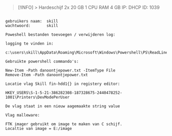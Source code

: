 > [!INFO] >
> Hardeschijf 2x 20 GB
> 1 CPU
> RAM 4 GB
> IP: DHCP
> ID: 1039

```

gebruikers naam:  skill
wachtwoord:       skill

```

```
Poweshell bestanden toevoegen / verwijderen log:

logging te vinden in:

c:\users\skill\AppData\Roaming\Microsoft\Windows\Powershell\PS\ReadLine\

Gebruikte powershell commando's:

New-Item -Path danoontjepower.txt -ItemType File
Remove-Item -Path danoontjepower.txt
```

```
Locatie vlag Skill fin-hdd1{} in registery editor:

HKEY_USERS\S-1-5-21-386282308-187328675-2440478252-1001\Printers\DevModePerUser

De vlag staat in een nieuw aagemaakte string value
```

```
Vlag malleware:

```

```
FTK imager gebruikt om image te maken van C schijf.
Localtie van image = E:/image
```
